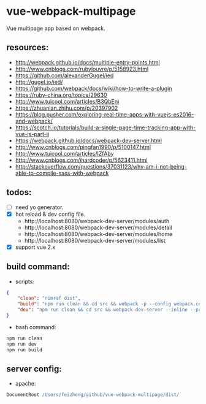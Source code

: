# vue-webpack-multipage
Vue multipage app based on webpack.


## resources:
+ http://webpack.github.io/docs/multiple-entry-points.html
+ http://www.cnblogs.com/rubylouvre/p/5158923.html
+ https://github.com/alexanderGugel/ied
+ http://gugel.io/ied/
+ https://github.com/webpack/docs/wiki/how-to-write-a-plugin
+ https://ruby-china.org/topics/29630
+ http://www.tuicool.com/articles/B3QbEni
+ https://zhuanlan.zhihu.com/p/20397902
+ https://blog.pusher.com/exploring-real-time-apps-with-vuejs-es2016-and-webpack/
+ https://scotch.io/tutorials/build-a-single-page-time-tracking-app-with-vue-js-part-ii
+ https://webpack.github.io/docs/webpack-dev-server.html
+ http://www.cnblogs.com/pingfan1990/p/5100147.html
+ http://www.tuicool.com/articles/IZfAby
+ http://www.cnblogs.com/ihardcoder/p/5623411.html
+ http://stackoverflow.com/questions/37031123/why-am-i-not-being-able-to-compile-sass-with-webpack


## todos:
- [ ] need yo generator.
- [x] hot reload & dev config file.
  + http://localhost:8080/webpack-dev-server/modules/auth
  + http://localhost:8080/webpack-dev-server/modules/detail
  + http://localhost:8080/webpack-dev-server/modules/home
  + http://localhost:8080/webpack-dev-server/modules/list
- [x] support vue 2.x

## build command:
  - scripts:
  ```json
  {
      "clean": "rimraf dist",
      "build": "npm run clean && cd src && webpack -p --config webpack.config.product.js",
      "dev": "npm run clean && cd src && webpack-dev-server --inline --progress --colors --port 8090 --config webpack.config.development.js"
  }
  ```

  - bash command:
  ```bash
  npm run clean
  npm run dev
  npm run build
  ```


## server config:
+ apache:
```apache
DocumentRoot /Users/feizheng/github/vue-webpack-multipage/dist/
```
